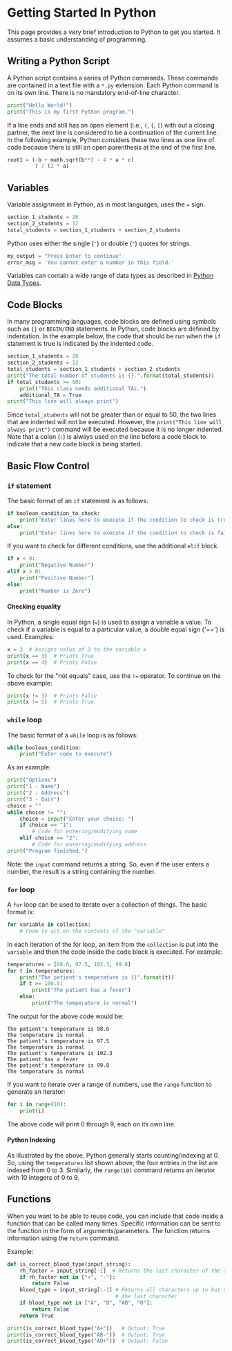 # Getting Started In Python

This page provides a very brief introduction to Python to get you started.  It
assumes a basic understanding of programming.

## Writing a Python Script
A Python script contains a series of Python commands.  These commands are
contained in a text file with a `*.py` extension.  Each Python command is
on its own line.  There is no mandatory end-of-line character.  
```python
print("Hello World!")
print("This is my first Python program.")
```
If a line ends
and still has an open element (i.e., `(`, `{`, `[`) with out a closing partner,
the next line is considered to be a continuation of the current line.  In the
following example, Python considers these two lines as one line of code because
there is still an open parenthesis at the end of the first line. 
```python
root1 = (-b + math.sqrt(b**2 - 4 * a * c)
         ) / (2 * a)
```

## Variables
Variable assignment in Python, as in most languages, uses the `=` sign.

```python
section_1_students = 20
section_2_students = 12
total_students = section_1_students + section_2_students
```

Python uses either the single (`'`) or double (`"`) quotes for strings.
```python
my_output = "Press Enter to continue"
error_msg = 'You cannot enter a number in this field.'
```

Variables can contain a wide range of data types as described in 
[Python Data Types](python_data_types.md).


## Code Blocks
In many programming languages, code blocks are defined using symbols such as
`{}` or `BEGIN/END` statements.  In Python, code blocks are defined by 
indentation.  In the example below, the code that should be run when the `if`
statement is true is indicated by the indented code.
```python
section_1_students = 20
section_2_students = 12
total_students = section_1_students + section_2_students
print("The total number of students is {}.".format(total_students))
if total_students >= 50:
    print("This class needs additional TAs.")
    additional_TA = True
print("This line will always print")
```
Since `total_students` will not be greater than or equal to 50, the two lines
that are indented will not be executed.  However, the `print("This line will 
always print")` command will be executed because it is no longer indented.
Note that a colon (`:`) is always used on the line before a code block to
indicate that a new code block is being started.

## Basic Flow Control
### `if` statement
The basic format of an `if` statement is as follows:
```python
if boolean_condition_to_check:
    print("Enter lines here to execute if the condition to check is true")
else:
    print("Enter lines here to execute if the condition to check is false")
```
If you want to check for different conditions, use the additional `elif` block.
```python
if x < 0:
    print("Negative Number")
elif x > 0:
    print("Positive Number")
else:
    print("Number is Zero")
```

#### Checking equality
In Python, a single equal sign (`=`) is used to assign a variable a value.  To
check if a variable is equal to a particular value, a double equal sign ('==')
is used.  Examples:
```python
x = 3  # Assigns value of 3 to the variable x
print(x == 3)  # Prints True
print(x == 4)  # Prints False
```
To check for the "not equals" case, use the `!=` operator.  To continue on the
above example:
```python
print(x != 3)  # Prints False
print(x != 5)  # Prints True
```

### `while` loop
The basic format of a `while` loop is as follows:
```python
while boolean_condition:
    print("Enter code to execute")
```
As an example:
```python
print("Options")
print("1 - Name")
print("2 - Address")
print("3 - Quit")
choice = ""
while choice != "":
    choice = input("Enter your choice: ")
    if choice == "1":
        # Code for entering/modifying name
    elif choice == "2":
        # Code for entering/modifying address
print("Program finished.")
```
Note: the `input` command returns a string.  So, even if the user enters a
number, the result is a string containing the number.

### `for` loop
A `for` loop can be used to iterate over a collection of things.  The basic
format is:
```python
for variable in collection:
    # Code to act on the contents of the "variable"
```
In each iteration of the for loop, an item from the `collection` is put into
the `variable` and then the code inside the code block is executed.
For example:
```python
temperatures = [98.6, 97.5, 102.3, 99.8]
for t in temperatures:
    print("The patient's temperature is {}".format(t))
    if t >= 100.5:
        print("The patient has a fever")
    else:
        print("The temperature is normal")
```
The output for the above code would be:
```
The patient's temperature is 98.6
The temperature is normal
The patient's temperature is 97.5
The temperature is normal
The patient's temperature is 102.3
The patient has a fever
The patient's temperature is 99.8
The temperature is normal
```
If you want to iterate over a range of numbers, use the `range` function to 
generate an iterator:
```python
for i in range(10):
    print(i)
```
The above code will print 0 through 9, each on its own line.

#### Python Indexing
As illustrated by the above, Python generally starts counting/indexing at 0.
So, using the `temperatures` list shown above, the four entries in the list
are indexed from 0 to 3.  Similarly, the `range(10)` command returns an iterator
with 10 integers of 0 to 9.


## Functions
When you want to be able to reuse code, you can include that code inside a
function that can be called many times.  Specific information can be sent to 
the function in the form of arguments/parameters.  The function returns
information using the `return` command.

Example:
```python
def is_correct_blood_type(input_string):
    rh_factor = input_string[-1]  # Returns the last character of the string
    if rh_factor not in ["+", "-"]:
        return False
    blood_type = input_string[:-1] # Returns all characters up to but not including
                                   # the last character
    if blood_type not in ["A", "B", "AB", "O"]:
        return False
    return True

print(is_correct_blood_type("A+"))   # Output: True
print(is_correct_blood_type("AB-"))  # Output: True
print(is_correct_blood_type("AO+"))  # Output: False
```
